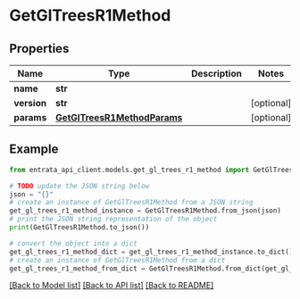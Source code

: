 # GetGlTreesR1Method


## Properties

Name | Type | Description | Notes
------------ | ------------- | ------------- | -------------
**name** | **str** |  | 
**version** | **str** |  | [optional] 
**params** | [**GetGlTreesR1MethodParams**](GetGlTreesR1MethodParams.md) |  | [optional] 

## Example

```python
from entrata_api_client.models.get_gl_trees_r1_method import GetGlTreesR1Method

# TODO update the JSON string below
json = "{}"
# create an instance of GetGlTreesR1Method from a JSON string
get_gl_trees_r1_method_instance = GetGlTreesR1Method.from_json(json)
# print the JSON string representation of the object
print(GetGlTreesR1Method.to_json())

# convert the object into a dict
get_gl_trees_r1_method_dict = get_gl_trees_r1_method_instance.to_dict()
# create an instance of GetGlTreesR1Method from a dict
get_gl_trees_r1_method_from_dict = GetGlTreesR1Method.from_dict(get_gl_trees_r1_method_dict)
```
[[Back to Model list]](../README.md#documentation-for-models) [[Back to API list]](../README.md#documentation-for-api-endpoints) [[Back to README]](../README.md)


